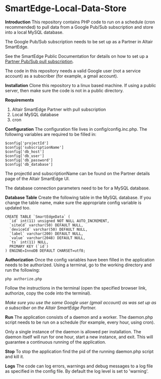 # SmartEdge-Local-Data-Store
**Introduction**
This repository contains PHP code to run on a schedule (cron recommended) to pull data from a Google Pub/Sub subscription and store into a local MySQL database.

The Google Pub/Sub subscription needs to be set up as a Partner in Altair SmartEdge.

See the SmartEdge Public Documentation for details on how to set up a [Partner Pub/Sub pull subscription](https://confluence.prog.altair.com/pages/viewpage.action?pageId=57675267).

The code in this repository needs a valid Google user (not a service account) as a subscriber (for example, a gmail account).

**Installation**
Clone this repository to a linux based machine. If using a public server, then make sure the code is not in a public directory.

**Requirements**

 1. Altair SmartEdge Partner with pull subscription
 2. Local MySQL database
 3. cron

**Configuration**
The configuration file lives in config/config.inc.php. The following variables are required to be filled in:

    $config['projectId']
    $config['subscriptionName']
    $config['db_host']
    $config['db_user']
    $config['db_password']
    $config['db_database']

The projectId and subscriptionName can be found on the Partner details page of the Altair SmartEdge UI.

The database connection parameters need to be for a MySQL database.

**Database Table**
Create the following table in the MySQL database. If you change the table name, make sure the appropriate config variable is updated too.

    CREATE TABLE `SmartEdgeData` (
      `id` int(11) unsigned NOT NULL AUTO_INCREMENT,
      `siteCd` varchar(50) DEFAULT NULL,
      `deviceCd` varchar(50) DEFAULT NULL,
      `label` varchar(200) DEFAULT NULL,
      `value` varchar(2048) DEFAULT NULL,
      `ts` int(11) NULL,
      PRIMARY KEY (`id`)
    ) ENGINE=InnoDB DEFAULT CHARSET=utf8;

**Authorization**
Once the config variables have been filled in the application needs to be authorized. Using a terminal, go to the working directory and run the following:

    php authorize.php
Follow the instructions in the terminal (open the specified browser link, authorize, copy the code into the terminal).

*Make sure you use the same Google user (gmail account) as was set up as a subscriber on the Altair SmartEdge Partner.*

**Run**
The application consists of a daemon and a worker. The daemon.php script needs to be run on a schedule (for example, every hour, using cron). 

Only a single instance of the daemon is allowed per installation. The daemon itself will run for one hour, start a new instance, and exit. This will guarantee a continuous running of the application.

**Stop**
To stop the application find the pid of the running daemon.php script and kill it.

**Logs**
The code can log errors, warnings and debug messages to a log file as specified in the config file. By default the log level is set to 'warning'.